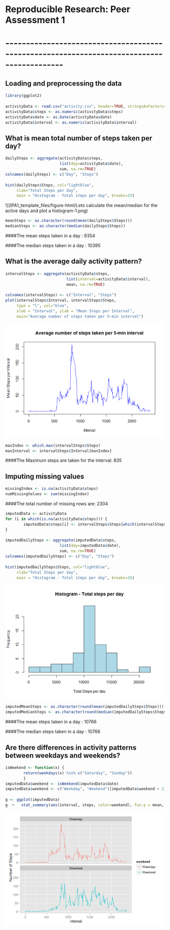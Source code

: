 # Reproducible Research: Peer Assessment 1

# ------------------------------------------------------------------------------------------


## Loading and preprocessing the data

```r
library(ggplot2)

activityData <- read.csv("activity.csv", header=TRUE, stringsAsFactors=FALSE)
activityData$steps <- as.numeric(activityData$steps)
activityData$date <- as.Date(activityData$date)
activityData$interval <- as.numeric(activityData$interval)
```

## What is mean total number of steps taken per day?

```r
dailySteps <- aggregate(activityData$steps, 
                        list(day=activityData$date), 
                        sum, na.rm=TRUE)
colnames(dailySteps) <- c("Day", "Steps")

hist(dailySteps$Steps, col="lightblue", 
     xlab="Total Steps per day", 
     main = "Histogram - Total steps per day", breaks=15)
```

![](PA1_template_files/figure-html/Lets calculate the mean/median for the active days and plot a histogram-1.png) 

```r
meanSteps <- as.character(round(mean(dailySteps$Steps)))
medianSteps <- as.character(median(dailySteps$Steps))
```

####The mean steps taken in a day   :  9354

####The median steps taken in a day :  10395

## What is the average daily activity pattern?


```r
intervalSteps <- aggregate(activityData$steps, 
                           list(interval=activityData$interval), 
                           mean, na.rm=TRUE)

colnames(intervalSteps) <- c("Interval", "Steps")
plot(intervalSteps$Interval, intervalSteps$Steps, 
     type = "l", col="blue", 
     xlab = "Interval", ylab = "Mean Steps per Interval", 
     main="Average number of steps taken per 5-min interval")
```

![](PA1_template_files/figure-html/Histogram-1.png) 

```r
maxIndex <- which.max(intervalSteps$Steps)
maxInterval <- intervalSteps$Interval[maxIndex]
```



####The Maximum steps are taken for the interval:  835

## Imputing missing values


```r
missingIndex <- is.na(activityData$steps)
numMissingValues <- sum(missingIndex)
```
####The total number of missing rows are: 2304

```r
imputedData <- activityData
for (i in which(is.na(activityData$steps))) {
        imputedData$steps[i] <- intervalSteps$Steps[which(intervalSteps$Interval == imputedData$interval[i])]
}

imputedDailySteps <- aggregate(imputedData$steps, 
                        list(day=imputedData$date), 
                        sum, na.rm=TRUE)
colnames(imputedDailySteps) <- c("Day", "Steps")

hist(imputedDailySteps$Steps, col="lightblue", 
     xlab="Total Steps per day", 
     main = "Histogram - Total steps per day", breaks=15)
```

![](PA1_template_files/figure-html/unnamed-chunk-1-1.png) 

```r
imputedMeanSteps <- as.character(round(mean(imputedDailySteps$Steps)))
imputedMedianSteps <- as.character(round(median(imputedDailySteps$Steps)))
```


####The mean steps taken in a day   :  10766

####The median steps taken in a day :  10766

## Are there differences in activity patterns between weekdays and weekends?


```r
isWeekend <- function(x) {
        return(weekdays(x) %in% c("Saturday", "Sunday"))
        }
imputedData$weekend <- isWeekend(imputedData$date)
imputedData$weekend <- c("Weekday", "Weekend")[imputedData$weekend + 1]

g <- ggplot(imputedData) 
g  +   stat_summary(aes(interval, steps, color=weekend), fun.y = mean, na.rm = T, geom = 'line') +  labs(y = 'Number of Steps') + facet_wrap(~ weekend, ncol=1)
```

![](PA1_template_files/figure-html/weekend-1.png) 
